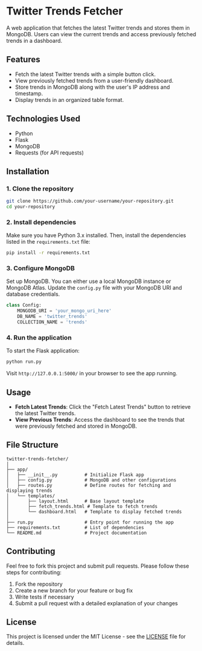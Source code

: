 
# Twitter Trends Fetcher

A web application that fetches the latest Twitter trends and stores them in MongoDB. Users can view the current trends and access previously fetched trends in a dashboard.

## Features

- Fetch the latest Twitter trends with a simple button click.
- View previously fetched trends from a user-friendly dashboard.
- Store trends in MongoDB along with the user's IP address and timestamp.
- Display trends in an organized table format.

## Technologies Used

- Python
- Flask
- MongoDB
- Requests (for API requests)

## Installation

### 1. Clone the repository

```bash
git clone https://github.com/your-username/your-repository.git
cd your-repository
```

### 2. Install dependencies

Make sure you have Python 3.x installed. Then, install the dependencies listed in the `requirements.txt` file:

```bash
pip install -r requirements.txt
```

### 3. Configure MongoDB

Set up MongoDB. You can either use a local MongoDB instance or MongoDB Atlas. Update the `config.py` file with your MongoDB URI and database credentials.

```python
class Config:
    MONGODB_URI = 'your_mongo_uri_here'
    DB_NAME = 'twitter_trends'
    COLLECTION_NAME = 'trends'
```

### 4. Run the application

To start the Flask application:

```bash
python run.py
```

Visit `http://127.0.0.1:5000/` in your browser to see the app running.

## Usage

- **Fetch Latest Trends**: Click the "Fetch Latest Trends" button to retrieve the latest Twitter trends.
- **View Previous Trends**: Access the dashboard to see the trends that were previously fetched and stored in MongoDB.

## File Structure

```
twitter-trends-fetcher/
│
├── app/
│   ├── __init__.py          # Initialize Flask app
│   ├── config.py            # MongoDB and other configurations
│   ├── routes.py            # Define routes for fetching and displaying trends
│   └── templates/
│       ├── layout.html      # Base layout template
│       ├── fetch_trends.html # Template to fetch trends
│       └── dashboard.html   # Template to display fetched trends
│
├── run.py                   # Entry point for running the app
├── requirements.txt         # List of dependencies
└── README.md                # Project documentation
```

## Contributing

Feel free to fork this project and submit pull requests. Please follow these steps for contributing:
1. Fork the repository
2. Create a new branch for your feature or bug fix
3. Write tests if necessary
4. Submit a pull request with a detailed explanation of your changes

## License

This project is licensed under the MIT License - see the [LICENSE](LICENSE) file for details.
